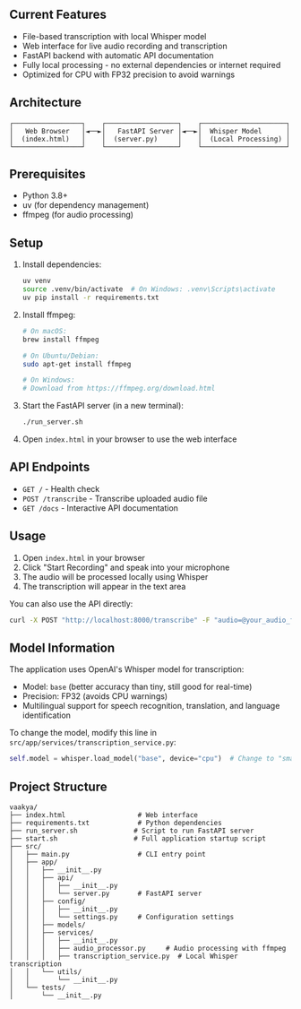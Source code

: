 
## Current Features
- File-based transcription with local Whisper model
- Web interface for live audio recording and transcription
- FastAPI backend with automatic API documentation
- Fully local processing - no external dependencies or internet required
- Optimized for CPU with FP32 precision to avoid warnings

## Architecture
```
┌─────────────────┐    ┌──────────────────┐    ┌─────────────────────┐
│   Web Browser   │◄──►│   FastAPI Server │◄──►│  Whisper Model      │
│  (index.html)   │    │  (server.py)     │    │  (Local Processing) │
└─────────────────┘    └──────────────────┘    └─────────────────────┘
```

## Prerequisites
- Python 3.8+
- uv (for dependency management)
- ffmpeg (for audio processing)

## Setup

1. Install dependencies:
   ```bash
   uv venv
   source .venv/bin/activate  # On Windows: .venv\Scripts\activate
   uv pip install -r requirements.txt
   ```

2. Install ffmpeg:
   ```bash
   # On macOS:
   brew install ffmpeg
   
   # On Ubuntu/Debian:
   sudo apt-get install ffmpeg
   
   # On Windows:
   # Download from https://ffmpeg.org/download.html
   ```

3. Start the FastAPI server (in a new terminal):
   ```bash
   ./run_server.sh
   ```

4. Open `index.html` in your browser to use the web interface

## API Endpoints

- `GET /` - Health check
- `POST /transcribe` - Transcribe uploaded audio file
- `GET /docs` - Interactive API documentation

## Usage

1. Open `index.html` in your browser
2. Click "Start Recording" and speak into your microphone
3. The audio will be processed locally using Whisper
4. The transcription will appear in the text area

You can also use the API directly:
```bash
curl -X POST "http://localhost:8000/transcribe" -F "audio=@your_audio_file.wav"
```

## Model Information

The application uses OpenAI's Whisper model for transcription:
- Model: `base` (better accuracy than tiny, still good for real-time)
- Precision: FP32 (avoids CPU warnings)
- Multilingual support for speech recognition, translation, and language identification

To change the model, modify this line in `src/app/services/transcription_service.py`:
```python
self.model = whisper.load_model("base", device="cpu")  # Change to "small", "medium", or "large" for better accuracy
```

## Project Structure
```
vaakya/
├── index.html                  # Web interface
├── requirements.txt            # Python dependencies
├── run_server.sh              # Script to run FastAPI server
├── start.sh                   # Full application startup script
├── src/
│   ├── main.py                 # CLI entry point
│   ├── app/
│   │   ├── __init__.py
│   │   ├── api/
│   │   │   ├── __init__.py
│   │   │   └── server.py       # FastAPI server
│   │   ├── config/
│   │   │   ├── __init__.py
│   │   │   └── settings.py     # Configuration settings
│   │   ├── models/
│   │   ├── services/
│   │   │   ├── __init__.py
│   │   │   ├── audio_processor.py     # Audio processing with ffmpeg
│   │   │   ├── transcription_service.py  # Local Whisper transcription
│   │   └── utils/
│   │       └── __init__.py
│   └── tests/
│       └── __init__.py
```

